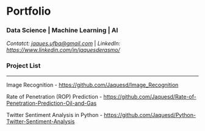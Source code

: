 # Portfolio 

### Data Science | Machine Learning | AI 

*Contatct: jaques.ufba@gmail.com* | *LinkedIn: https://www.linkedin.com/in/jaquesderasmo/*


### Project List
---



Image Recognition - https://github.com/Jaquesd/Image_Recognition

Rate of Penetration (ROP) Prediction - https://github.com/Jaquesd/Rate-of-Penetration-Prediction-Oil-and-Gas

Twitter Sentiment Analysis in Python - https://github.com/Jaquesd/Python-Twitter-Sentiment-Analysis




